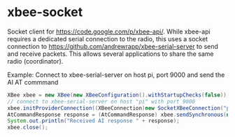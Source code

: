 # xbee-socket

Socket client for https://code.google.com/p/xbee-api/. While xbee-api requires a dedicated serial connection to the radio, this uses a socket connection to https://github.com/andrewrapp/xbee-serial-server to send and receive packets. This allows several applications to share the same radio (coordinator).
  
  Example: Connect to xbee-serial-server on host pi, port 9000 and send the AI AT commmand

```java  
XBee xbee = new XBee(new XBeeConfiguration().withStartupChecks(false));
// connect to xbee-serial-server on host "pi" with port 9000
xbee.initProviderConnection((XBeeConnection)new SocketXBeeConnection("pi", 9000));
AtCommandResponse response = (AtCommandResponse) xbee.sendSynchronous(new AtCommand("AI"));
System.out.println("Received AI response " + response);
xbee.close();
```
